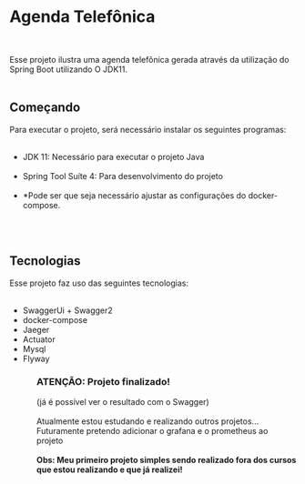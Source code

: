 <h1>Agenda Telefônica</h1></br>

Esse projeto ilustra uma agenda telefônica gerada através da utilização do Spring Boot utilizando O JDK11.</br></br>

<h2>Começando</h2>
Para executar o projeto, será necessário instalar os seguintes programas:</br>
</br>
<ul>
<li>JDK 11: Necessário para executar o projeto Java</li></br>
<li>Spring Tool Suíte 4: Para desenvolvimento do projeto</li></br>
<li>*Pode ser que seja necessário ajustar as configurações do docker-compose.</li></br>
</ul>
</br>

<h2>Tecnologias</h2>
Esse projeto faz uso das seguintes tecnologias:</br>
</br>
<ul>
  <li>SwaggerUi + Swagger2
  <li>docker-compose
  <li>Jaeger
  <li>Actuator
  <li>Mysql
  <li>Flyway
<ul>

  <h3>ATENÇÃO: Projeto finalizado!</h3>
 (já é possível ver o resultado com o Swagger)
  </br></br>
Atualmente estou estudando e realizando outros projetos... Futuramente pretendo adicionar o grafana e o prometheus ao projeto
</br>
</br>
<b>Obs: Meu primeiro projeto simples sendo realizado fora dos cursos que estou realizando e que já realizei! </b>

